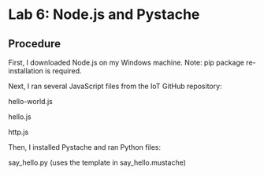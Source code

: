 # Lab 6: Node.js and Pystache

## Procedure

First, I downloaded Node.js on my Windows machine. Note: pip package re-installation is required. 


Next, I ran several JavaScript files from the IoT GitHub repository: 

hello-world.js

hello.js

http.js

Then, I installed Pystache and  ran Python files:

say_hello.py (uses the template in say_hello.mustache)

